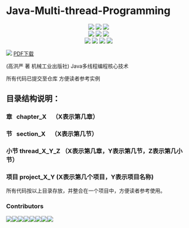 # Java-Multi-thread-Programming

<p align='center'>
<a href="https://github.com/loveincode/java-multi-thread-programming"><img src="https://img.shields.io/github/stars/loveincode/java-multi-thread-programming.svg?style=social&label=Stars"></a>
<a href="https://github.com/loveincode/java-multi-thread-programming"><img src="https://img.shields.io/github/forks/loveincode/java-multi-thread-programming.svg?style=social&label=Forks"></a>
<a href="https://github.com/loveincode/java-multi-thread-programming"><img src="https://img.shields.io/github/issues/loveincode/java-multi-thread-programmin.svg?style=social&label=Issues"></a>
<br/>
<img src="https://img.shields.io/badge/platform-Java-ff69b4.svg">
<img src="https://img.shields.io/badge/language-Python-orange.svg">
<a href="https://loveincode.cnblogs.com/"><img src="https://img.shields.io/badge/Blog-loveincode-80d4f9.svg?style=flat"></a>
<br/>
<img src="https://img.shields.io/badge/build-passing-brightgreen.svg">
<a href="https://github.com/996icu/996.ICU/blob/master/LICENSE"><img src="https://img.shields.io/badge/license-Anti%20996-blue.svg"></a>
<a href="https://996.icu/#/zh_CN"><img src="https://img.shields.io/badge/link-996.icu-red.svg"></a>
<a href="http://makeapullrequest.com"><img src="https://badgen.net/badge/PRs/welcome/green"></a>
</p>

![](https://raw.githubusercontent.com/loveincode/Java-Multi-thread-Programming/master/src/main/resources/Java%E5%A4%9A%E7%BA%BF%E7%A8%8B%E7%BC%96%E7%A8%8B%E6%A0%B8%E5%BF%83%E6%8A%80%E6%9C%AF.jpg)
[PDF下载](https://github.com/loveincode/Java-Multi-thread-Programming/raw/master/src/main/resources/Java%E5%A4%9A%E7%BA%BF%E7%A8%8B%E7%BC%96%E7%A8%8B%E6%A0%B8%E5%BF%83%E6%8A%80%E6%9C%AF.pdf) 

(高洪严 著 机械工业出版社)
Java多线程编程核心技术 

所有代码已提交至仓库 方便读者参考实例

## 目录结构说明：
### 章    chapter_X    （X表示第几章）
### 节    section_X    （X表示第几节）
### 小节  thread_X_Y_Z （X表示第几章，Y表示第几节，Z表示第几小节）  
### 项目  project_X_Y   (X表示第几个项目，Y表示项目名称)
所有代码按以上目录存放，并整合在一个项目中，方便读者参考使用。

### Contributors
[![](https://sourcerer.io/fame/loveincode/loveincode/java-multi-thread-programming/images/0)](https://sourcerer.io/fame/loveincode/loveincode/java-multi-thread-programming/links/0)[![](https://sourcerer.io/fame/loveincode/loveincode/java-multi-thread-programming/images/1)](https://sourcerer.io/fame/loveincode/loveincode/java-multi-thread-programming/links/1)[![](https://sourcerer.io/fame/loveincode/loveincode/java-multi-thread-programming/images/2)](https://sourcerer.io/fame/loveincode/loveincode/java-multi-thread-programming/links/2)[![](https://sourcerer.io/fame/loveincode/loveincode/java-multi-thread-programming/images/3)](https://sourcerer.io/fame/loveincode/loveincode/java-multi-thread-programming/links/3)[![](https://sourcerer.io/fame/loveincode/loveincode/java-multi-thread-programming/images/4)](https://sourcerer.io/fame/loveincode/loveincode/java-multi-thread-programming/links/4)[![](https://sourcerer.io/fame/loveincode/loveincode/java-multi-thread-programming/images/5)](https://sourcerer.io/fame/loveincode/loveincode/java-multi-thread-programming/links/5)[![](https://sourcerer.io/fame/loveincode/loveincode/java-multi-thread-programming/images/6)](https://sourcerer.io/fame/loveincode/loveincode/java-multi-thread-programming/links/6)[![](https://sourcerer.io/fame/loveincode/loveincode/java-multi-thread-programming/images/7)](https://sourcerer.io/fame/loveincode/loveincode/java-multi-thread-programming/links/7)
